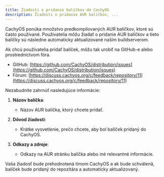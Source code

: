 ```yaml
---
title: Žiadosti o pridanie balíčkov do CachyOS
description: Žiadosti o pridanie AUR balíčkov, ...
---
```


CachyOS ponúka množstvo predkompilovaných AUR balíčkov, ktoré sú často používané.
Používatelia môžu žiadať o pridanie AUR balíčkov a tieto balíčky sú následne automaticky aktualizované naším buildserverom.

Ak chcú používatelia pridať balíček, môžu tak urobiť na GitHub-e alebo prostredníctvom fóra.

- GitHub: [https://github.com/CachyOS/distribution/issues](https://github.com/CachyOS/distribution/issues)
- Fórum: [https://discuss.cachyos.org/c/feedback/repository/11](https://discuss.cachyos.org/c/feedback/repository/11)

Nezabudnite zahrnúť nasledujúce informácie:

1. **Názov balíčka**:

   - Názov AUR balíčka, ktorý chcete pridať.

2. **Dôvod žiadosti**:

   - Krátke vysvetlenie, prečo chcete, aby bol balíček pridaný do CachyOS.

3. **Odkazy a zdroje**:
   - Odkazy na AUR stránku balíčka alebo iné relevantné informácie.

Vaša žiadosť bude prehodnotená tímom CachyOS a ak bude schválená, balíček bude pridaný do repozitára a automaticky aktualizovaný.
